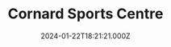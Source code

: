 ---
date: 2024-01-22T18:21:21.000Z
title: Cornard Sports Centre
latitude: 52.02508166585
longitude: 0.7497170230541186
category: checkin
---